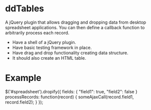 ddTables
========

A jQuery plugin that allows dragging and dropping data from desktop spreadsheet applications. 
You can then define a callback function to arbitrarily process each record.

* Have a shell of a jQuery plugin.
* Have basic testing framework in place.
* Have drag and drop functionality creating data structure.
* It should also create an HTML table.

Example
=======

$('#spreadsheet').dropify({
  fields: { "field1": true, "field2": false }
  processRecords: function(record) {
    someAjaxCall(record.field1, record.field2);
  }
});


